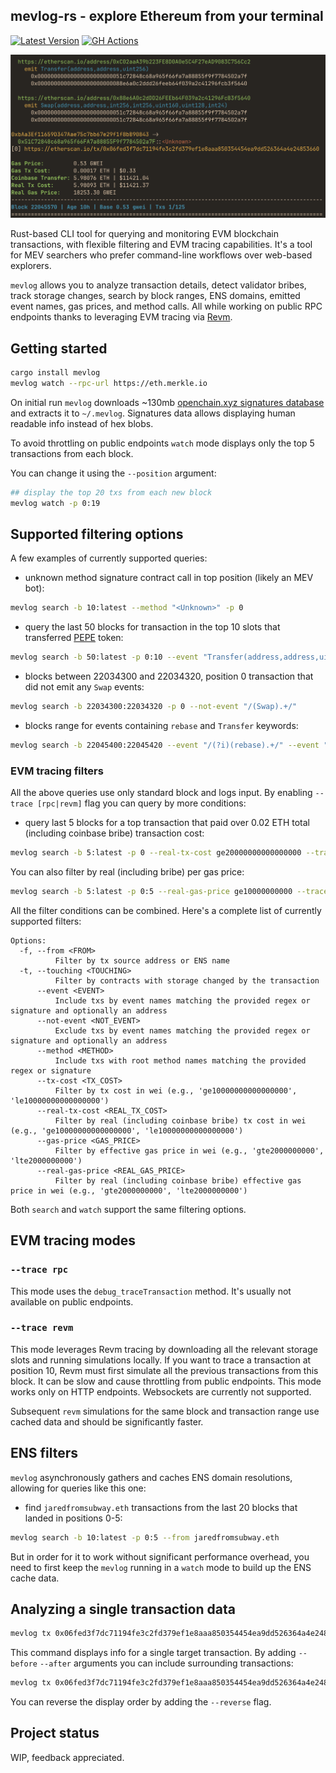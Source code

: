 ## mevlog-rs - explore Ethereum from your terminal 
[![Latest Version](https://img.shields.io/crates/v/mevlog.svg)](https://crates.io/crates/pg-extras) [![GH Actions](https://github.com/pawurb/mevlog-rs/actions/workflows/rust.yml/badge.svg)](https://github.com/pawurb/mevlog-rs/actions)
 
![Big bribe](big-bribe-tx.png)

Rust-based CLI tool for querying and monitoring EVM blockchain transactions, with flexible filtering and EVM tracing capabilities. It's a tool for MEV searchers who prefer command-line workflows over web-based explorers.

`mevlog` allows you to analyze transaction details, detect validator bribes, track storage changes, search by block ranges, ENS domains, emitted event names, gas prices, and method calls. All while working on public RPC endpoints thanks to leveraging EVM tracing via [Revm](https://github.com/bluealloy/revm).

## Getting started

```bash
cargo install mevlog
mevlog watch --rpc-url https://eth.merkle.io 
```

On initial run `mevlog` downloads ~130mb [openchain.xyz signatures database](https://openchain.xyz/signatures) and extracts it to `~/.mevlog`. Signatures data allows displaying human readable info instead of hex blobs.

To avoid throttling on public endpoints `watch` mode displays only the top 5 transactions from each block.

You can change it using the `--position` argument:

```bash
## display the top 20 txs from each new block
mevlog watch -p 0:19 
```

## Supported filtering options

A few examples of currently supported queries:

- unknown method signature contract call in top position (likely an MEV bot):

```bash
mevlog search -b 10:latest --method "<Unknown>" -p 0
```

- query the last 50 blocks for transaction in the top 10 slots that transferred [PEPE](https://etherscan.io/token/0x6982508145454ce325ddbe47a25d4ec3d2311933) token:

```bash
mevlog search -b 50:latest -p 0:10 --event "Transfer(address,address,uint256)|0x6982508145454ce325ddbe47a25d4ec3d2311933"
```

- blocks between 22034300 and 22034320, position 0 transaction that did not emit any `Swap` events:

```bash
mevlog search -b 22034300:22034320 -p 0 --not-event "/(Swap).+/"
```

- blocks range for events containing `rebase` and `Transfer` keywords:

```bash
mevlog search -b 22045400:22045420 --event "/(?i)(rebase).+/" --event "/(Transfer).+/"
```

### EVM tracing filters

All the above queries use only standard block and logs input. By enabling `--trace [rpc|revm]` flag you can query by more conditions:

- query last 5 blocks for a top transaction that paid over 0.02 ETH total (including coinbase bribe) transaction cost:

```bash
mevlog search -b 5:latest -p 0 --real-tx-cost ge20000000000000000 --trace revm
```

You can also filter by real (including bribe) per gas price:

```bash
mevlog search -b 5:latest -p 0:5 --real-gas-price ge10000000000 --trace rpc
```

All the filter conditions can be combined. Here's a complete list of currently supported filters:

```
Options:
  -f, --from <FROM>
          Filter by tx source address or ENS name
  -t, --touching <TOUCHING>
          Filter by contracts with storage changed by the transaction
      --event <EVENT>
          Include txs by event names matching the provided regex or signature and optionally an address
      --not-event <NOT_EVENT>
          Exclude txs by event names matching the provided regex or signature and optionally an address
      --method <METHOD>
          Include txs with root method names matching the provided regex or signature
      --tx-cost <TX_COST>
          Filter by tx cost in wei (e.g., 'ge10000000000000000', 'le10000000000000000')
      --real-tx-cost <REAL_TX_COST>
          Filter by real (including coinbase bribe) tx cost in wei (e.g., 'ge10000000000000000', 'le10000000000000000')
      --gas-price <GAS_PRICE>
          Filter by effective gas price in wei (e.g., 'gte2000000000', 'lte2000000000')
      --real-gas-price <REAL_GAS_PRICE>
          Filter by real (including coinbase bribe) effective gas price in wei (e.g., 'gte2000000000', 'lte2000000000')
```

Both `search` and `watch` support the same filtering options.

## EVM tracing modes

### `--trace rpc` 

This mode uses the `debug_traceTransaction` method. It's usually not available on public endpoints.

### `--trace revm` 

This mode leverages Revm tracing by downloading all the relevant storage slots and running simulations locally. If you want to trace a transaction at position 10, Revm must first simulate all the previous transactions from this block. It can be slow and cause throttling from public endpoints. This mode works only on HTTP endpoints. Websockets are currently not supported.

Subsequent `revm` simulations for the same block and transaction range use cached data and should be significantly faster.

## ENS filters

`mevlog` asynchronously gathers and caches ENS domain resolutions, allowing for queries like this one:

- find `jaredfromsubway.eth` transactions from the last 20 blocks that landed in positions 0-5:

```bash
mevlog search -b 10:latest -p 0:5 --from jaredfromsubway.eth
```

But in order for it to work without significant performance overhead, you need to first keep the `mevlog` running in a `watch` mode to build up the ENS cache data.

## Analyzing a single transaction data

```bash
mevlog tx 0x06fed3f7dc71194fe3c2fd379ef1e8aaa850354454ea9dd526364a4e24853660 
```

This command displays info for a single target transaction. By adding `--before` `--after` arguments you can include surrounding transactions:

```bash
mevlog tx 0x06fed3f7dc71194fe3c2fd379ef1e8aaa850354454ea9dd526364a4e24853660 -B 1 -A 1
```

You can reverse the display order by adding the `--reverse` flag.

## Project status

WIP, feedback appreciated.
